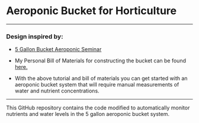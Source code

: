 # Aeroponic Bucket for Horticulture

---

### Design inspired by:

- [5 Gallon Bucket Aeroponic Seminar](https://www.youtube.com/watch?v=8eMt3kCUYnw&t=0s)

- My Personal Bill of Materials for constructing the bucket can be found [here.](https://docs.google.com/spreadsheets/d/1GCScPDAFYFOd33M45uPV3TRQZUdUhXBXUN6jzlepzYU/edit?usp=sharing)

- With the above tutorial and bill of materials you can get started with an aeroponic bucket system that will require manual measurements of water and nutrient concentrations.

---

This GitHub repository contains the code modified to automatically monitor nutrients and water levels in the 5 gallon aeroponic bucket system.

